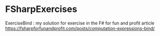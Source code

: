 # FSharpExercises

ExerciseBind : my solution for exercise in the F# for fun and profit article https://fsharpforfunandprofit.com/posts/computation-expressions-bind/
